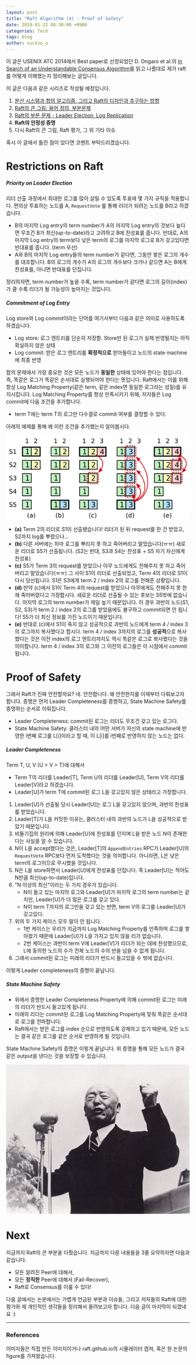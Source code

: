 ```yaml
---
layout: post
title: "Raft Algorithm (4) - Proof of Safety"
date: 2018-01-22 08:30:00 +0900
categories: Tech
tags: blog
author: suckzo_o
---
```


이 글은 USENIX ATC 2014에서 Best paper로 선정되었던 D. Ongaro et al.의 [In Search of an Understandable Consensus Algorithm](https://www.usenix.org/conference/atc14/technical-sessions/presentation/ongaro)를 읽고 나름대로 제가 raft를 어떻게 이해했는지 정리해보는 글입니다. 

이 글은 다음과 같은 시리즈로 작성될 예정입니다.

1. [분산 시스템과 합의 알고리즘, 그리고 Raft의 디자인과 추구하는 방향](/tech/2018/01/03/raft-1.html)
2. [Raft의 큰 그림: 용어 정의, 부분문제](/tech/2018/01/09/raft-2.html)
3. [Raft의 부분 문제 - Leader Election, Log Replication](/tech/2018/01/17/raft-3.html)
4. **Raft의 안정성 증명**
5. 다시 Raft의 큰 그림, Raft 평가, 그 외 기타 이슈

혹시 이 글에서 틀린 점이 있다면 코멘트 부탁드리겠습니다.



# Restrictions on Raft

##### Priority on Leader Election

리더 선출 과정에서 최대한 로그를 많이 살릴 수 있도록 투표에 몇 가지 규칙을 적용합니다. 편의상 투표하는 노드를 A, `RequestVote` 를 통해 리더가 되려는 노드를 B라고 하겠습니다.

- B의 마지막 Log entry의 term number가 A의 마지막 Log entry의 것보다 높다면 무조건 B가 최신(up-to-date)라고 고려하고 B에 찬성표를 줍니다. 반대로, A의 마지막 Log entry의 term보다 낮은 term의 로그를 마지막 로그로 B가 갖고있다면 반대표를 줍니다. (term 우선)
- A와 B의 마지막 Log entry들의 term number가 같다면, 그동안 쌓은 로그의 개수를 대조합니다. B의 로그의 개수가 A의 로그의 개수보다 크거나 같으면 A는 B에게 찬성표를, 아니면 반대표를 던집니다.

정리하자면, term number가 높을 수록, term number가 같다면 로그의 길이(index)가 클 수록 리더가 될 가능성이 높아지는 것입니다.

##### Commitment of Log Entry

Log store와 Log commit이라는 단어를 여기서부터 다음과 같은 의미로 사용하도록 하겠습니다.

- Log store: 로그 엔트리를 단순히 저장함. Store만 된 로그가 실제 반영될지는 아직 확실하지 않은 상태
- Log commit: 받은 로그 엔트리를 **확정적으로** 받아들이고 노드의 state machine에 최종 반영

합의 문제에서 가장 중요한 것은 모든 노드가 **동일한** 상태에 있어야 한다는 점입니다. 즉, 똑같은 로그가 똑같은 순서대로 실행되어야 한다는 뜻입니다. Raft에서는 이를 위해 항상 Log Matching Property(같은 term, 같은 index면 동일한 로그라는 성질)를 유지시킵니다. Log Matching Property를 항상 만족시키기 위해, 저자들은 Log commit에 다음 조건을 추가합니다.

- term T에는 term T의 로그만 다수결로 commit 여부를 결정할 수 있다.

아래의 예제를 통해 왜 이런 조건을 추가했는지 알아봅시다.

![예제](/assets/images/raft/commit_constraint.png)

- **(a)** Term 2의 리더로 S1이 선출됐습니다! 리더가 된 뒤 request를 한 건 받았고, S2까지 log를 뿌렸으나...
- **(b)** 다른 서버에는 차마 로그를 뿌리지 못 하고 죽어버리고 말았습니다(ㅠㅠ) 새로운 리더로 S5가 선출됩니다. (S2는 반대, S3과 S4는 찬성표 + S5 자기 자신에게 찬성표)
- **(c)** S5가 Term 3의 request를 받았으나 아무 노드에게도 전해주지 못 하고 죽어버리고 말았습니다(ㅠㅠ) 그 사이 S1이 리더로 선출되었고, Term 4의 리더로 S1이 다시 당선됩니다. S1은 S3에게 term 2 / index 2의 로그를 전해준 상황입니다.
- **(d)** 만약 (c)에서 S1이 Term 4의 request를 받았으나 아무에게도 전해주지 못 한 채 죽어버렸다고 가정합시다. 새로운 리더로 선출될 수 있는 후보는 S5밖에 없습니다. 마지막 로그의 term number가 제일 높기 때문입니다. 이 경우 과반의 노드(S1, S2, S3)가 term 2 / index 2의 로그를 받았음에도 불구하고 commit되면 안 됩니다! S5가 더 최신 정보를 가진 노드이기 때문입니다.
- **(e)** 반대로 (c)에서 S1이 죽지 않고 성공적으로 과반의 노드에게 term 4 / index 3의 로그까지 복사했다고 합시다. term 4 / index 3까지의 로그를 **성공적**으로 복사했다는 것은 이전 index의 로그 엔트리까지도 역시 똑같은 로그로 복사했다는 것을 의미합니다. term 4 / index 3의 로그와 그 이전의 로그들은 이 시점에서 commit됩니다.



# Proof of Safety

그래서 Raft가 진짜 안전할까요? 네. 안전합니다. 왜 안전한지를 이제부터 다뤄보고자 합니다. 증명은 먼저 Leader Completeness를 증명하고, State Machine Safety를 증명하는 순서로 이뤄집니다. 

- Leader Completeness: commit된 로그는 리더도 무조건 갖고 있는 로그다.
- State Machine Safety: 클러스터 내의 어떤 서버가 자신의 state machine에 반영한 i번째 로그를 L[i]이라고 할 때, 이 L[i]를 i번째로 반영하지 않는 노드는 없다.

##### Leader Completeness

Term T, U, V (U > V > T)에 대해서

- Term T의 리더를 Leader[T], Term U의 리더를 Leader[U], Term V의 리더를 Leader[V]라고 하겠습니다.
- Leader[U]가 term T에 commit된 로그 L을 갖고있지 않은 상태라고 가정합니다.

1. Leader[U]가 선출될 당시 Leader[U]는 로그 L을 갖고있지 않으며, 과반의 찬성표를 받았습니다.
2. Leader[T]가 L을 커밋한 이유는, 클러스터 내의 과반의 노드가 L을 성공적으로 받았기 때문입니다.
3. 비둘기집의 원리에 의해 Leader[U]에 찬성표를 던지며 L을 받은 노드 N이 존재한다는 사실을 알 수 있습니다.
4. N이 L을 accept했다는 것은, Leader[T]의 `AppendEntries` RPC가 Leader[U]의 `RequestVote` RPC보다 먼저 도착했다는 것을 의미합니다. 아니라면, L은 낮은 term의 로그이므로 무시했을 것입니다.
5. N은 L을 store하면서 Leader[U]에게 찬성표를 던집니다. 즉 Leader[U]는 적어도 N만큼 최신(up-to-date)입니다.
6. "N 이상의 최신"이라는 두 가지 경우가 있습니다.
   - N이 들고 있는 마지막 로그와 Leader[U]가 마지막 로그의 term number는 같지만, Leader[U]가 더 많은 로그를 갖고 있다.
   - N이 term T까지의 로그만을 갖고 있는 반면, term V의 로그를 Leader[U]가 갖고있다.
7. 위의 두 가지 케이스 모두 말이 안 됩니다.
   - 1번 케이스는 우리가 지금까지 Log Matching Property를 만족하며 로그를 쌓아왔기 때문에 Leader[U]가 L을 가지고 있지 않을 리가 없습니다.
   - 2번 케이스는 과반이 term V에 Leader[V]가 리더가 되는 데에 찬성했으므로, L에 동의한 노드의 수가 전체 노드의 수의 반을 넘을 수 없게 됩니다.
8. 그래서 commit된 로그는 미래의 리더가 반드시 들고있을 수 밖에 없습니다.

이렇게 Leader completeness의 증명이 끝납니다.

##### State Machine Safety

- 위에서 증명한 Leader Completeness Property에 의해 commit된 로그는 미래의 리더가 반드시 들고있게 됩니다.
- 미래의 리더는 commit된 로그를 Log Matching Property에 맞춰 똑같은 순서대로 로그를 전파합니다.
- Raft에서는 받은 로그를 index 순으로 반영하도록 강제하고 있기 때문에, 모든 노드는 결국 같은 로그를 같은 순서로 반영하게 될 것입니다.

State Machine Safety의 증명은 이렇게 끝납니다. 위 증명을 통해 모든 노드가 결국 같은 output을 낸다는 것을 보장할 수 있습니다.

![여러분 Raft는 안전합니다! 안심하시고 쓰십시오!](/assets/images/raft/rhee.jpg)

# Next

지금까지 Raft의 큰 부분을 다뤘습니다. 지금까지 다룬 내용들을 3줄 요약하자면 다음과 같습니다.

- 모든 알려진 Peer에 대해서,
- 모든 **정직한** Peer에 대해서 (Fail-Recover),
- Raft로 Consensus를 이룰 수 있다!

다음 글에서는 논문에서는 가볍게 언급된 부분과 이슈들, 그리고 저자들의 Raft에 대한 평가와 제 개인적인 생각들을 정리해서 올려보고자 합니다. 다음 글이 마지막이 되겠네요 :)

---

### References 

이미지들은 직접 만든 이미지이거나 raft.github.io의 시뮬레이터 캡쳐, 혹은 원 논문의 figure를 가져왔습니다.